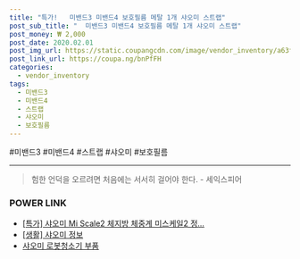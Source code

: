 ```yaml
--- 
title: "특가!   미밴드3 미밴드4 보호필름 메탈 1개 샤오미 스트랩" 
post_sub_title: "  미밴드3 미밴드4 보호필름 메탈 1개 샤오미 스트랩" 
post_money: ₩ 2,000 
post_date: 2020.02.01 
post_img_url: https://static.coupangcdn.com/image/vendor_inventory/a63f/d1a74e521b4687ee23cc1126655b4443a251783f961db6f28e9e8649ea56.jpg 
post_link_url: https://coupa.ng/bnPfFH 
categories: 
  - vendor_inventory 
tags: 
  - 미밴드3 
  - 미밴드4 
  - 스트랩 
  - 샤오미 
  - 보호필름 
--- 
```

  #미밴드3 #미밴드4 #스트랩 #샤오미 #보호필름 
<hr> 

> 험한 언덕을 오르려면 처음에는 서서히 걸어야 한다. - 세익스피어 


### POWER LINK

* <a href="https://blog.naver.com/an0733/221789285461" target="_blank">[특가] 샤오미 Mi Scale2 체지방 체중계 미스케일2 정...</a>
* <a href="https://blog.naver.com/sakai111/221761233967" target="_blank"> [생활] 샤오미 정보 </a>
* <a href="https://blog.naver.com/fasyy4321/221785567622" target="_blank">샤오미 로봇청소기 부품</a>
